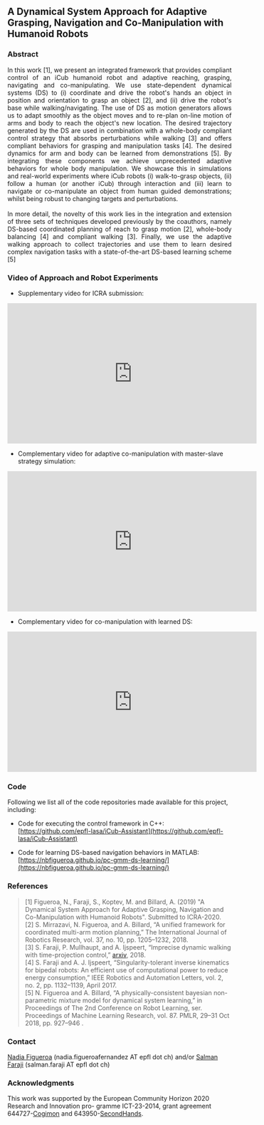 ## A Dynamical System Approach for Adaptive Grasping, Navigation and Co-Manipulation with Humanoid Robots

### Abstract
<div style="text-align: justify">
In this work [1], we present an integrated framework that provides compliant control of an iCub humanoid robot and adaptive reaching, grasping, navigating and co-manipulating. We use state-dependent dynamical systems (DS) to (i) coordinate and drive the robot's hands an object in position and orientation to grasp an object [2], and (ii) drive the robot's base while walking/navigating. The use of DS as motion generators allows us to adapt smoothly as the object moves and to re-plan on-line motion of arms and body to reach the object's new location. The desired trajectory generated by the DS are used in combination with a whole-body compliant control strategy that absorbs perturbations while walking [3] and offers compliant behaviors for grasping and manipulation tasks [4]. The desired dynamics for arm and body can be learned from demonstrations [5].  By integrating these components we achieve unprecedented adaptive behaviors for whole body manipulation. We showcase this in simulations and real-world experiments where iCub robots  (i) walk-to-grasp objects, (ii) follow a human (or another iCub) through interaction and (iii) learn to navigate or co-manipulate an object from human guided demonstrations; whilst being robust to changing targets and perturbations.
</div>
<br>

<div style="text-align: justify">
In more detail, the novelty of this work lies in the integration and extension of three sets of
techniques developed previously by the coauthors, namely DS-based coordinated planning of reach to grasp motion
[2], whole-body balancing [4] and compliant walking [3]. Finally, we use the adaptive walking approach to collect
trajectories and use them to learn desired complex navigation
tasks with a state-of-the-art DS-based learning scheme [5]
</div>

### Video of Approach and Robot Experiments
- Supplementary video for ICRA submission:
<iframe width="560" height="315" src="https://www.youtube.com/embed/X-XwPxNrjFo" frameborder="0" allow="accelerometer; autoplay; encrypted-media; gyroscope; picture-in-picture" allowfullscreen></iframe>

- Complementary video for adaptive co-manipulation with master-slave strategy simulation:
<iframe width="560" height="315" src="https://www.youtube.com/embed/nHgS8ADImYA" frameborder="0" allow="accelerometer; autoplay; encrypted-media; gyroscope; picture-in-picture" allowfullscreen></iframe>

- Complementary video for co-manipulation with learned DS:
<iframe width="560" height="315" src="https://www.youtube.com/embed/3z52S-u1qaI" frameborder="0" allow="accelerometer; autoplay; encrypted-media; gyroscope; picture-in-picture" allowfullscreen></iframe>

### Code
Following we list all of the code repositories made available for this project, including:
- Code for executing the control framework in C++:  
[https://github.com/epfl-lasa/iCub-Assistant](https://github.com/epfl-lasa/iCub-Assistant)

- Code for learning DS-based navigation behaviors in MATLAB:  
[https://nbfigueroa.github.io/pc-gmm-ds-learning/](https://nbfigueroa.github.io/pc-gmm-ds-learning/)



### References
> [1] Figueroa, N., Faraji, S., Koptev, M. and Billard, A. (2019) "A Dynamical System Approach for Adaptive Grasping, Navigation and Co-Manipulation with Humanoid Robots". Submitted to ICRA-2020.    
> [2] S. Mirrazavi, N. Figueroa, and A. Billard, “A unified framework for coordinated multi-arm motion planning,” The International Journal of Robotics Research, vol. 37, no. 10, pp. 1205–1232, 2018.   
> [3] S. Faraji, P. Mullhaupt, and A. Ijspeert, “Imprecise dynamic walking with time-projection control,” [arxiv](https://infoscience.epfl.ch/record/260430?ln=en), 2018.   
> [4] S. Faraji and A. J. Ijspeert, “Singularity-tolerant inverse kinematics for bipedal robots: An efficient use of computational power to reduce energy consumption,” IEEE Robotics and Automation Letters, vol. 2, no. 2, pp. 1132–1139, April 2017.  
> [5] N. Figueroa and A. Billard, “A physically-consistent bayesian non-parametric mixture model for dynamical system learning,” in Proceedings of The 2nd Conference on Robot Learning, ser. Proceedings of Machine Learning Research, vol. 87. PMLR, 29–31 Oct 2018, pp. 927–946 . 

### Contact 
[Nadia Figueroa](http://lasa.epfl.ch/people/member.php?SCIPER=238387) (nadia.figueroafernandez AT epfl dot ch) and/or [Salman Faraji](https://salmanfaraji.github.io/) (salman.faraji AT epfl dot ch)

### Acknowledgments
This work was supported by the European Community Horizon 2020 Research and Innovation pro-
gramme ICT-23-2014, grant agreement 644727-[Cogimon](https://cogimon.eu/cognitive-interaction-motion-cogimon) and
643950-[SecondHands](https://secondhands.eu/).

 
